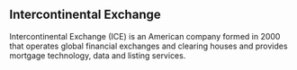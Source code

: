 ## Intercontinental Exchange

Intercontinental Exchange (ICE) is an American company formed in 2000 that operates global financial exchanges and clearing houses and provides mortgage technology, data and listing services.